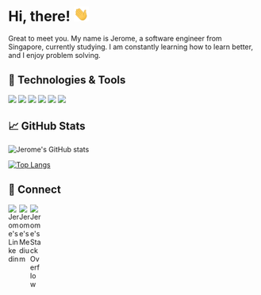 # Hi, there! <img src="img/wave.gif" width="30px">

Great to meet you. My name is Jerome, a software engineer from Singapore, currently studying. I am constantly learning how to learn better, and I enjoy problem solving.

## 🔧 Technologies & Tools

![](https://img.shields.io/badge/Code-JavaScript-informational?style=flat&logo=javascript&logoColor=white&color=ffc93c)
![](https://img.shields.io/badge/Code-Python-informational?style=flat&logo=python&logoColor=white&color=687980)
![](https://img.shields.io/badge/Tools-PostgreSQL-informational?style=flat&logo=postgresql&logoColor=white&color=2bbc8a)
![](https://img.shields.io/badge/Tools-BigQuery-informational?style=flat&logo=google&logoColor=white&color=77acf1)
![](https://img.shields.io/badge/Tools-visual--studio--code-badge.svg?logo=Visual-Studio-code&color=blue)
![](https://img.shields.io/badge/Shell-Bash-informational?style=flat&logo=gnu-bash&logoColor=white&color=766161)

## &#x1f4c8; GitHub Stats

![Jerome's GitHub stats](https://github-readme-stats.vercel.app/api?username=jerome-chua&show_icons=true&theme=nord)

[![Top Langs](https://github-readme-stats.vercel.app/api/top-langs/?username=jerome-chua&hide=jupyter%20notebook,html,css,scss,ejs&layout=compact)](https://github.com/jerome-chua/github-readme-stats)

## 🔗 Connect

<a href="https://www.linkedin.com/in/jeromechua/">
  <img align="left" alt="Jerome's Linkedin" width="22px" src="https://cdn.jsdelivr.net/npm/simple-icons@v3/icons/linkedin.svg" />
</a>

<a href="https://jerome-chua.medium.com/">
  <img align="left" alt="Jerome's Medium" width="22px" src="https://cdn.jsdelivr.net/npm/simple-icons@3.0.1/icons/medium.svg" />
</a>

<a href="https://stackoverflow.com/users/10936320/jchu4">
  <img align="left" alt="Jerome's StackOverflow" width="22px" src="https://cdns.iconmonstr.com/wp-content/assets/preview/2012/240/iconmonstr-stackoverflow-2.png">
</a>
